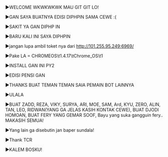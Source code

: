 ▶️WELCOME WKWKWKWK MAU GIT GIT LO!













▶️GAN SAYA BUATNYA EDISI DIPHPIN SAMA CEWE :( 










▶️SAKIT YA GAN DIPHP IN









▶️BARU KALI INI SAYA DIPHPIN








▶️jangan lupa ambil toket nya dari http://101.255.95.249:6969/





▶️Pake LA = CHROMEOS\t1.4.17\tChrome_OS\t1






▶️INSTALL GAN INI PY2






▶️EDISI PENSI GAN









▶️THANKS BUAT TEMAN TEMAN SAIA PEMAIN BOT LAINNYA






▶️ULALA 





▶️BUAT ZADD, REZA, VIKY, SURYA, ARI, MOE, SAM, Ard, KYU, ZERO, ALIN, TAN, LEO, RIDWAN(YANG GA JELAS KASIH KONTAK CEWE), BUAT DJODI HOMOAN, BUAT FERY YANG GEMAR SOOF, Bayu yang suka gangguin fery.. MAKASIH SEMUA!







▶️Yang lain ga disebutin jan baper sundala!






▶️Thank TCR










▶️KALEM BOSKU!
